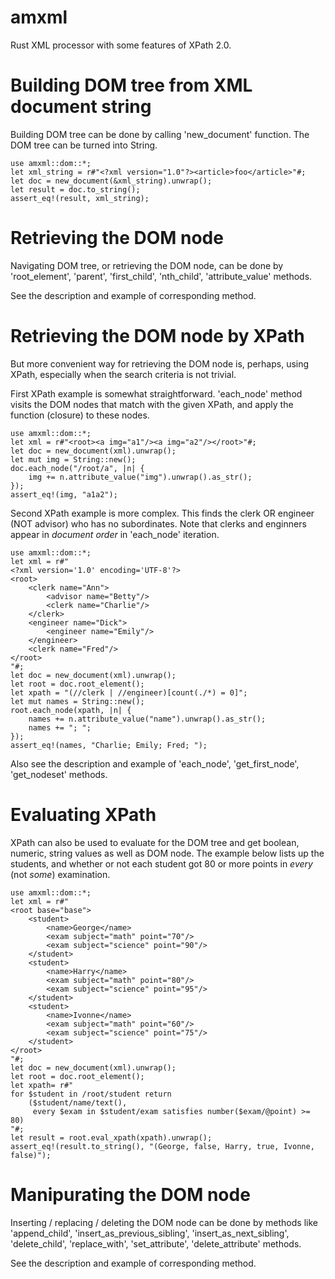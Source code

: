 # amxml

Rust XML processor with some features of XPath 2.0.

# Building DOM tree from XML document string

Building DOM tree can be done by calling 'new_document' function.
The DOM tree can be turned into String.

```
use amxml::dom::*;
let xml_string = r#"<?xml version="1.0"?><article>foo</article>"#;
let doc = new_document(&xml_string).unwrap();
let result = doc.to_string();
assert_eq!(result, xml_string);
```

# Retrieving the DOM node

Navigating DOM tree, or retrieving the DOM node, can be done by
'root_element', 'parent', 'first_child', 'nth_child',
'attribute_value' methods.

See the description and example of corresponding method.

# Retrieving the DOM node by XPath

But more convenient way for retrieving the DOM node is, perhaps,
using XPath, especially when the search criteria is not trivial.

First XPath example is somewhat straightforward.
'each_node' method visits the DOM nodes that match with the given XPath,
and apply the function (closure) to these nodes.

```
use amxml::dom::*;
let xml = r#"<root><a img="a1"/><a img="a2"/></root>"#;
let doc = new_document(xml).unwrap();
let mut img = String::new();
doc.each_node("/root/a", |n| {
    img += n.attribute_value("img").unwrap().as_str();
});
assert_eq!(img, "a1a2");
```

Second XPath example is more complex.
This finds the clerk OR engineer (NOT advisor) who has no subordinates.
Note that clerks and enginners appear in <em>document order</em>
in 'each_node' iteration.

```
use amxml::dom::*;
let xml = r#"
<?xml version='1.0' encoding='UTF-8'?>
<root>
    <clerk name="Ann">
        <advisor name="Betty"/>
        <clerk name="Charlie"/>
    </clerk>
    <engineer name="Dick">
        <engineer name="Emily"/>
    </engineer>
    <clerk name="Fred"/>
</root>
"#;
let doc = new_document(xml).unwrap();
let root = doc.root_element();
let xpath = "(//clerk | //engineer)[count(./*) = 0]";
let mut names = String::new();
root.each_node(xpath, |n| {
    names += n.attribute_value("name").unwrap().as_str();
    names += "; ";
});
assert_eq!(names, "Charlie; Emily; Fred; ");

```

Also see the description and example of 'each_node', 'get_first_node',
'get_nodeset' methods.

# Evaluating XPath

XPath can also be used to evaluate for the DOM tree and get boolean,
numeric, string values as well as DOM node.
The example below lists up the students, and whether or not each student
got 80 or more points in <em>every</em> (not <em>some</em>) examination.

```
use amxml::dom::*;
let xml = r#"
<root base="base">
    <student>
        <name>George</name>
        <exam subject="math" point="70"/>
        <exam subject="science" point="90"/>
    </student>
    <student>
        <name>Harry</name>
        <exam subject="math" point="80"/>
        <exam subject="science" point="95"/>
    </student>
    <student>
        <name>Ivonne</name>
        <exam subject="math" point="60"/>
        <exam subject="science" point="75"/>
    </student>
</root>
"#;
let doc = new_document(xml).unwrap();
let root = doc.root_element();
let xpath= r#"
for $student in /root/student return
    ($student/name/text(),
     every $exam in $student/exam satisfies number($exam/@point) >= 80)
"#;
let result = root.eval_xpath(xpath).unwrap();
assert_eq!(result.to_string(), "(George, false, Harry, true, Ivonne, false)");

```

# Manipurating the DOM node

Inserting / replacing / deleting the DOM node can be done by
methods like 'append_child', 'insert_as_previous_sibling', 
'insert_as_next_sibling', 'delete_child', 'replace_with', 'set_attribute',
'delete_attribute' methods.

See the description and example of corresponding method.

